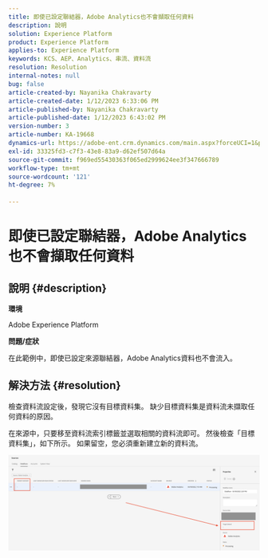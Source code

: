 ```yaml
---
title: 即使已設定聯結器，Adobe Analytics也不會擷取任何資料
description: 說明
solution: Experience Platform
product: Experience Platform
applies-to: Experience Platform
keywords: KCS、AEP、Analytics、串流、資料流
resolution: Resolution
internal-notes: null
bug: false
article-created-by: Nayanika Chakravarty
article-created-date: 1/12/2023 6:33:06 PM
article-published-by: Nayanika Chakravarty
article-published-date: 1/12/2023 6:43:02 PM
version-number: 3
article-number: KA-19668
dynamics-url: https://adobe-ent.crm.dynamics.com/main.aspx?forceUCI=1&pagetype=entityrecord&etn=knowledgearticle&id=4f0d8b8b-a792-ed11-aad1-6045bd006c82
exl-id: 33325fd3-c7f3-43e8-83a9-d62ef507d64a
source-git-commit: f969ed55430363f065ed2999624ee3f347666789
workflow-type: tm+mt
source-wordcount: '121'
ht-degree: 7%

---
```


# 即使已設定聯結器，Adobe Analytics也不會擷取任何資料

## 說明 {#description}


<b>環境</b>

Adobe Experience Platform

<b>問題/症狀</b>

在此範例中，即使已設定來源聯結器，Adobe Analytics資料也不會流入。


## 解決方法 {#resolution}


檢查資料流設定後，發現它沒有目標資料集。 缺少目標資料集是資料流未擷取任何資料的原因。

在來源中，只要移至資料流索引標籤並選取相關的資料流即可。 然後檢查「目標資料集」，如下所示。 如果留空，您必須重新建立新的資料流。

![](assets/6dcf5ee4-5adb-ec11-a7b6-0022480b01c6.png)
